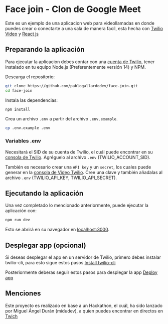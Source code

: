 # Face join - Clon de Google Meet

Este es un ejemplo de una aplicacion web para videollamadas en donde puedes crear o conectarte a una sala de manera facíl, esta hecha con [Twilio Video](https://www.twilio.com/docs/video) y [React js](https://reactjs.org/)

## Preparando la aplicación

Para ejecutar la aplicacion debes contar con una [cuenta de Twilio](https://www.twilio.com/try-twilio), tener instalado en tu equipo Node.js (Preferentemente versión 14) y NPM.

Descarga el repositorio:

```bash
git clone https://github.com/pablogallardodev/face-join.git
cd face-join
```

Instala las dependencias:

```bash
npm install
```

Crea un archivo `.env` a partir del archivo `.env.example`.

```bash
cp .env.example .env
```

### Variables .env

Necesitará el SID de su cuenta de Twilio, el cuál puede encontrar en su [consola de Twilio](https://www.twilio.com/console). Agréguelo al archivo `.env` (TWILIO_ACCOUNT_SID).

También es necesario crear una `API key` y un `secret`, los cuales puede generar en la [consola de Video Twilio](https://www.twilio.com/console/video/project/api-keys). Cree una clave y también añadalas al archivo `.env` (TWILIO_API_KEY, TWILIO_API_SECRET).

## Ejecutando la aplicación

Una vez completado lo mencionado anteriormente, puede ejecutar la aplicación con:

```bash
npm run dev
```

Esto se abrirá en su navegador en [localhost:3000](http://localhost:3000).

## Desplegar app (opcional)

Si deseas desplegar el app en un servidor de Twilio, primero debes instalar twilio-cli, para esto sigue estos pasos [Install twilio-cli](https://www.twilio.com/docs/twilio-cli/quickstart)

Posteriormente deberas seguir estos pasos para desplegar la app [Deploy app](https://www.twilio.com/docs/labs/serverless-toolkit/guides/continous-deployment)

## Menciones

Este proyecto es realizado en base a un Hackathon, el cuál, ha sido lanzado por Miguel Ángel Durán (midudev), a quíen puedes encontrar en directos en [Twich](https://twitch.tv/midudev)
